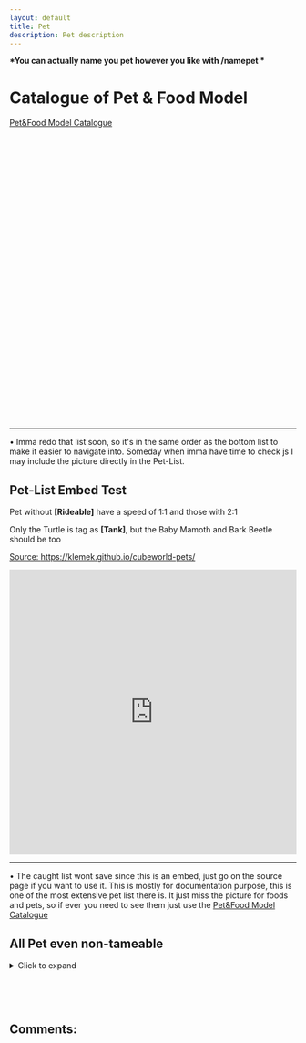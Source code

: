 ```yaml
---
layout: default
title: Pet
description: Pet description
---
```


**\*You can actually name you pet however you like with /namepet <CustomName>\***

# Catalogue of Pet & Food Model

[Pet&Food Model Catalogue](https://imgur.com/a/DbxyhwB)

<div style="height:500px;width:100%;overflow:scroll;overflow-x: hidden;">
<embed src="https://i.imgur.com/xnL91s1.png" style="width:100%;">
</div>

_________________ 

&bull; Imma redo that list soon, so it's in the same order as the bottom list to make it easier to navigate into. Someday when imma have time to check js I may include the picture directly in the Pet-List.

## Pet-List Embed Test

Pet without **\[Rideable\]** have a speed of 1:1 and those with 2:1

Only the Turtle is tag as **\[Tank\]**, but the Baby Mamoth and Bark Beetle should be too

[Source: https://klemek.github.io/cubeworld-pets/ ](https://klemek.github.io/cubeworld-pets/)

<embed src="https://klemek.github.io/cubeworld-pets/" style="width:100%; height: 500px;">

_________________ 

&bull; The caught list wont save since this is an embed, just go on the source page if you want to use it. This is mostly for documentation purpose, this is one of the most extensive pet list there is. It just miss the picture for foods and pets, so if ever you need to see them just use the [Pet&Food Model Catalogue](https://imgur.com/a/DbxyhwB)

## All Pet even non-tameable

<details>
 <summary>Click to expand</summary>
        <div style="margin-left:-5%;height:500px;width:110%;overflow:scroll;overflow-x: hidden;">
        <embed src="https://i.imgur.com/B9uAesb.jpg" style="width:100%;"></div>
</details>

&nbsp;&nbsp;&nbsp;&nbsp;&nbsp;&nbsp;

&nbsp;&nbsp;&nbsp;&nbsp;&nbsp;&nbsp;

## Comments:

<script src="https://utteranc.es/client.js"
        repo="Paroyer/Comment" 
        issue-term="pathname"
        theme="github-dark"
        label="Comment"
        crossorigin="anonymous"
        async>
</script>
